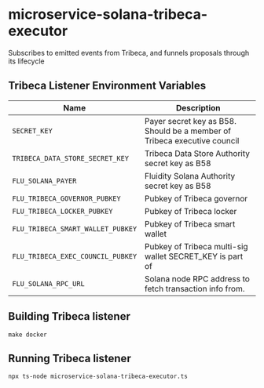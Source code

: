 # microservice-solana-tribeca-executor

Subscribes to emitted events from Tribeca, and funnels proposals through its lifecycle

## Tribeca Listener Environment Variables

|            Name                  |                                 Description
|----------------------------------|---------------------------------------------------------------------------|
| `SECRET_KEY`                     | Payer secret key as B58. Should be a member of Tribeca executive council  |
| `TRIBECA_DATA_STORE_SECRET_KEY`  | Tribeca Data Store Authority secret key as B58                            |
| `FLU_SOLANA_PAYER`               | Fluidity Solana Authority secret key as B58                               |
| `FLU_TRIBECA_GOVERNOR_PUBKEY`    | Pubkey of Tribeca governor                                                |
| `FLU_TRIBECA_LOCKER_PUBKEY`      | Pubkey of Tribeca locker                                                  |
| `FLU_TRIBECA_SMART_WALLET_PUBKEY`| Pubkey of Tribeca smart wallet                                            |
| `FLU_TRIBECA_EXEC_COUNCIL_PUBKEY`| Pubkey of Tribeca multi-sig wallet SECRET_KEY is part of                  |
| `FLU_SOLANA_RPC_URL`             | Solana node RPC address to fetch transaction info from.                   |

## Building Tribeca listener
`make docker`

## Running Tribeca listener
`npx ts-node microservice-solana-tribeca-executor.ts`

